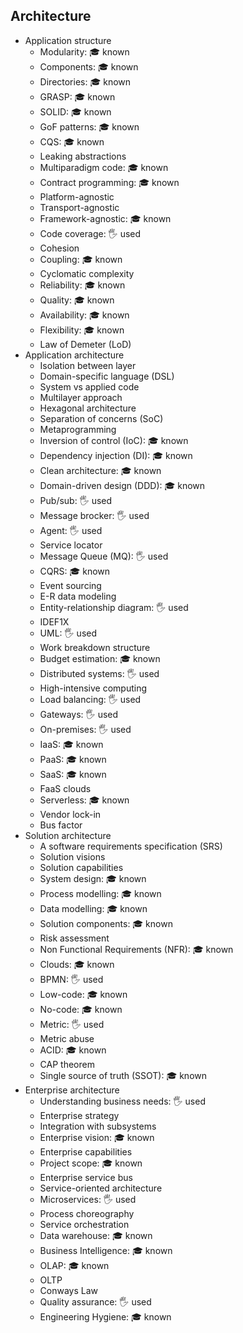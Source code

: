 ## Architecture

- Application structure
  - Modularity: 🎓 known
  - Components: 🎓 known
  - Directories: 🎓 known
  - GRASP: 🎓 known
  - SOLID: 🎓 known
  - GoF patterns: 🎓 known
  - CQS: 🎓 known
  - Leaking abstractions
  - Multiparadigm code: 🎓 known
  - Contract programming: 🎓 known
  - Platform-agnostic
  - Transport-agnostic
  - Framework-agnostic: 🎓 known
  - Code coverage: 🖐️ used
  - Cohesion
  - Coupling: 🎓 known
  - Cyclomatic complexity
  - Reliability: 🎓 known
  - Quality: 🎓 known
  - Availability: 🎓 known
  - Flexibility: 🎓 known
  - Law of Demeter (LoD)
- Application architecture
  - Isolation between layer
  - Domain-specific language (DSL)
  - System vs applied code
  - Multilayer approach
  - Hexagonal architecture
  - Separation of concerns (SoC)
  - Metaprogramming
  - Inversion of control (IoC): 🎓 known
  - Dependency injection (DI): 🎓 known
  - Clean architecture: 🎓 known
  - Domain-driven design (DDD): 🎓 known
  - Pub/sub: 🖐️ used
  - Message brocker: 🖐️ used
  - Agent: 🖐️ used
  - Service locator
  - Message Queue (MQ): 🖐️ used
  - CQRS: 🎓 known
  - Event sourcing
  - E-R data modeling
  - Entity-relationship diagram: 🖐️ used
  - IDEF1X
  - UML: 🖐️ used
  - Work breakdown structure
  - Budget estimation: 🎓 known
  - Distributed systems: 🖐️ used
  - High-intensive computing
  - Load balancing: 🖐️ used
  - Gateways: 🖐️ used
  - On-premises: 🖐️ used
  - IaaS: 🎓 known
  - PaaS: 🎓 known
  - SaaS: 🎓 known
  - FaaS clouds
  - Serverless: 🎓 known
  - Vendor lock-in
  - Bus factor
- Solution architecture
  - A software requirements specification (SRS)
  - Solution visions
  - Solution capabilities
  - System design: 🎓 known
  - Process modelling: 🎓 known
  - Data modelling: 🎓 known
  - Solution components: 🎓 known
  - Risk assessment
  - Non Functional Requirements (NFR): 🎓 known
  - Clouds: 🎓 known
  - BPMN: 🖐️ used
  - Low-code: 🎓 known
  - No-code: 🎓 known
  - Metric: 🖐️ used
  - Metric abuse
  - ACID: 🎓 known
  - CAP theorem
  - Single source of truth (SSOT): 🎓 known
- Enterprise architecture
  - Understanding business needs: 🖐️ used
  - Enterprise strategy
  - Integration with subsystems
  - Enterprise vision: 🎓 known
  - Enterprise capabilities
  - Project scope: 🎓 known
  - Enterprise service bus
  - Service-oriented architecture
  - Microservices: 🖐️ used
  - Process choreography
  - Service orchestration
  - Data warehouse: 🎓 known
  - Business Intelligence: 🎓 known
  - OLAP: 🎓 known
  - OLTP
  - Conways Law
  - Quality assurance: 🖐️ used
  - Engineering Hygiene: 🎓 known
